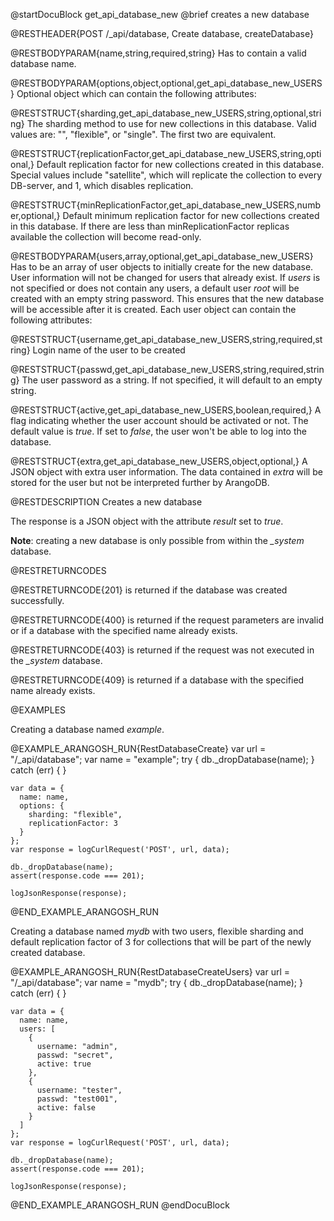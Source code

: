 
@startDocuBlock get_api_database_new
@brief creates a new database

@RESTHEADER{POST /_api/database, Create database, createDatabase}

@RESTBODYPARAM{name,string,required,string}
Has to contain a valid database name.

@RESTBODYPARAM{options,object,optional,get_api_database_new_USERS}
Optional object which can contain the following attributes:

@RESTSTRUCT{sharding,get_api_database_new_USERS,string,optional,string}
The sharding method to use for new collections in this database. Valid values
are: "", "flexible", or "single". The first two are equivalent.

@RESTSTRUCT{replicationFactor,get_api_database_new_USERS,string,optional,}
Default replication factor for new collections created in this database.
Special values include "satellite", which will replicate the collection to
every DB-server, and 1, which disables replication.

@RESTSTRUCT{minReplicationFactor,get_api_database_new_USERS,number,optional,}
Default minimum replication factor for new collections created in this database.
If there are less than minReplicationFactor replicas available the collection
will become read-only.

@RESTBODYPARAM{users,array,optional,get_api_database_new_USERS}
Has to be an array of user objects to initially create for the new database.
User information will not be changed for users that already exist.
If *users* is not specified or does not contain any users, a default user
*root* will be created with an empty string password. This ensures that the
new database will be accessible after it is created.
Each user object can contain the following attributes:

@RESTSTRUCT{username,get_api_database_new_USERS,string,required,string}
Login name of the user to be created

@RESTSTRUCT{passwd,get_api_database_new_USERS,string,required,string}
The user password as a string. If not specified, it will default to an empty string.

@RESTSTRUCT{active,get_api_database_new_USERS,boolean,required,}
A flag indicating whether the user account should be activated or not.
The default value is *true*. If set to *false*, the user won't be able to
log into the database.

@RESTSTRUCT{extra,get_api_database_new_USERS,object,optional,}
A JSON object with extra user information. The data contained in *extra*
will be stored for the user but not be interpreted further by ArangoDB.

@RESTDESCRIPTION
Creates a new database

The response is a JSON object with the attribute *result* set to *true*.

**Note**: creating a new database is only possible from within the *_system* database.

@RESTRETURNCODES

@RESTRETURNCODE{201}
is returned if the database was created successfully.

@RESTRETURNCODE{400}
is returned if the request parameters are invalid or if a database with the
specified name already exists.

@RESTRETURNCODE{403}
is returned if the request was not executed in the *_system* database.

@RESTRETURNCODE{409}
is returned if a database with the specified name already exists.

@EXAMPLES

Creating a database named *example*.

@EXAMPLE_ARANGOSH_RUN{RestDatabaseCreate}
    var url = "/_api/database";
    var name = "example";
    try {
      db._dropDatabase(name);
    }
    catch (err) {
    }

    var data = {
      name: name,
      options: {
        sharding: "flexible",
        replicationFactor: 3
      }
    };
    var response = logCurlRequest('POST', url, data);

    db._dropDatabase(name);
    assert(response.code === 201);

    logJsonResponse(response);
@END_EXAMPLE_ARANGOSH_RUN

Creating a database named *mydb* with two users, flexible sharding and
default replication factor of 3 for collections that will be part of
the newly created database.

@EXAMPLE_ARANGOSH_RUN{RestDatabaseCreateUsers}
    var url = "/_api/database";
    var name = "mydb";
    try {
      db._dropDatabase(name);
    }
    catch (err) {
    }

    var data = {
      name: name,
      users: [
        {
          username: "admin",
          passwd: "secret",
          active: true
        },
        {
          username: "tester",
          passwd: "test001",
          active: false
        }
      ]
    };
    var response = logCurlRequest('POST', url, data);

    db._dropDatabase(name);
    assert(response.code === 201);

    logJsonResponse(response);
@END_EXAMPLE_ARANGOSH_RUN
@endDocuBlock
